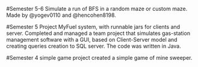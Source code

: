 #Semester 5-6
Simulate a run of BFS in a random maze or custom maze.
Made by @yogev0110 and @hencohen8198.

#Semester 5 Project
MyFuel system, with runnable jars for clients and server. 
Completed and managed a team project that simulates gas-station management software with a GUI, based on Client-Server model and creating queries creation to SQL server.
The code was written in Java.

#Semester 4 simple game project
created a simple game of mine sweeper.
